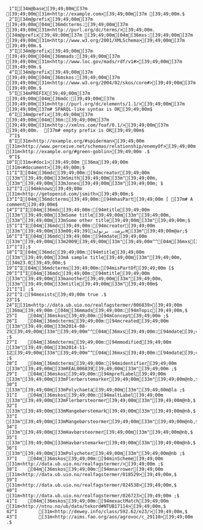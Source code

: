      1^I[34m@base[39;49;00m[37m  [39;49;00m[31m<http://example.com>[39;49;00m[37m [39;49;00m.$
     2^I[34m@prefix[39;49;00m[37m [39;49;00m[04m[36mdcterms:[39;49;00m[37m [39;49;00m[31m<http://purl.org/dc/terms/>[39;49;00m. [34m@prefix[39;49;00m[37m [39;49;00m[04m[36mxs:[39;49;00m[37m [39;49;00m[31m<http://www.w3.org/2001/XMLSchema>[39;49;00m[37m [39;49;00m.$
     3^I[34m@prefix[39;49;00m[37m [39;49;00m[04m[36mmads:[39;49;00m[37m [39;49;00m[31m<http://www.loc.gov/mads/rdf/v1#>[39;49;00m[37m [39;49;00m.$
     4^I[34m@prefix[39;49;00m[37m [39;49;00m[04m[36mskos:[39;49;00m[37m [39;49;00m[31m<http://www.w3.org/2004/02/skos/core#>[39;49;00m[37m [39;49;00m.$
     5^I[34mPREFIX[39;49;00m[37m [39;49;00m[04m[36mdc:[39;49;00m[37m [39;49;00m[31m<http://purl.org/dc/elements/1.1/>[39;49;00m[37m  [39;49;00m[37m# SPARQL-like syntax is OK[39;49;00m$
     6^I[34m@prefix[39;49;00m[37m [39;49;00m[04m[36m:[39;49;00m[37m [39;49;00m[31m<http://xmlns.com/foaf/0.1/>[39;49;00m[37m [39;49;00m.  [37m# empty prefix is OK[39;49;00m$
     7^I$
     8^I[31m<http://example.org/#spiderman>[39;49;00m [31m<http://www.perceive.net/schemas/relationship/enemyOf>[39;49;00m [31m<http://example.org/#green-goblin>[39;49;00m .$
     9^I$
    10^I[31m<#doc1>[39;49;00m [36ma[39;49;00m [31m<#document>[39;49;00m;$
    11^I^I[04m[36mdc[39;49;00m:[94mcreator[39;49;00m [33m"[39;49;00m[33mSmith[39;49;00m[33m"[39;49;00m, [33m"[39;49;00m[33mJones[39;49;00m[33m"[39;49;00m; $
    12^I^I:[94mknows[39;49;00m [31m<http://getopenid.com/jsmith>[39;49;00m;$
    13^I^I[04m[36mdcterms[39;49;00m:[94mhasPart[39;49;00m [ [37m# A comment[39;49;00m$
    14^I^I^I[04m[36mdc[39;49;00m:[94mtitle[39;49;00m [33m"[39;49;00m[33mSome title[39;49;00m[33m"[39;49;00m, [33m"[39;49;00m[33mSome other title[39;49;00m[33m"[39;49;00m;$
    15^I^I^I[04m[36mdc[39;49;00m:[94mcreator[39;49;00m [33m"[39;49;00m[33mبرشت، برتولد[39;49;00m[33m"[39;49;00m@ar;$
    16^I^I^I[04m[36mdc[39;49;00m:[94mdate[39;49;00m [33m"[39;49;00m[33m2009[39;49;00m[33m"[39;49;00m^^[04m[36mxs[39;49;00m:[94mdate[39;49;00m$
    17^I^I];$
    18^I^I[04m[36mdc[39;49;00m:[94mtitle[39;49;00m [33m"[39;49;00m[33mA sample title[39;49;00m[33m"[39;49;00m, [34m23.0[39;49;00m;$
    19^I^I[04m[36mdcterms[39;49;00m:[94misPartOf[39;49;00m [$
    20^I^I^I[04m[36mdc[39;49;00m:[94mtitle[39;49;00m [33m"[39;49;00m[33manother[39;49;00m[33m"[39;49;00m, [33m"[39;49;00m[33mtitle[39;49;00m[33m"[39;49;00m$
    21^I^I] ;$
    22^I^I:[94mexists[39;49;00m true .$
    23^I$
    24^I[31m<http://data.ub.uio.no/realfagstermer/006839>[39;49;00m [36ma[39;49;00m [04m[36mmads[39;49;00m:[94mTopic[39;49;00m,$
    25^I    [04m[36mskos[39;49;00m:[94mConcept[39;49;00m ;$
    26^I    [04m[36mdcterms[39;49;00m:[94mcreated[39;49;00m [33m"[39;49;00m[33m2014-08-25[39;49;00m[33m"[39;49;00m^^[04m[36mxs[39;49;00m:[94mdate[39;49;00m ;$
    27^I    [04m[36mdcterms[39;49;00m:[94mmodified[39;49;00m [33m"[39;49;00m[33m2014-11-12[39;49;00m[33m"[39;49;00m^^[04m[36mxs[39;49;00m:[94mdate[39;49;00m ;$
    28^I    [04m[36mdcterms[39;49;00m:[94midentifier[39;49;00m [33m"[39;49;00m[33mREAL006839[39;49;00m[33m"[39;49;00m ;$
    29^I    [04m[36mskos[39;49;00m:[94mprefLabel[39;49;00m [33m"[39;49;00m[33mFlerbørstemarker[39;49;00m[33m"[39;49;00m@nb,$
    30^I        [33m"[39;49;00m[33mPolychaeta[39;49;00m[33m"[39;49;00m@la ;$
    31^I    [04m[36mskos[39;49;00m:[94maltLabel[39;49;00m [33m"[39;49;00m[33mFlerbørsteormer[39;49;00m[33m"[39;49;00m@nb,$
    32^I        [33m"[39;49;00m[33mMangebørstemark[39;49;00m[33m"[39;49;00m@nb,$
    33^I        [33m"[39;49;00m[33mMangebørsteormer[39;49;00m[33m"[39;49;00m@nb,$
    34^I        [33m"[39;49;00m[33mHavbørsteormer[39;49;00m[33m"[39;49;00m@nb,$
    35^I        [33m"[39;49;00m[33mHavbørstemarker[39;49;00m[33m"[39;49;00m@nb,$
    36^I        [33m"[39;49;00m[33mPolycheter[39;49;00m[33m"[39;49;00m@nb ;$
    37^I    [04m[36mskos[39;49;00m:[94minScheme[39;49;00m [31m<http://data.ub.uio.no/realfagstermer/>[39;49;00m ;$
    38^I    [04m[36mskos[39;49;00m:[94mnarrower[39;49;00m [31m<http://data.ub.uio.no/realfagstermer/018529>[39;49;00m,$
    39^I        [31m<http://data.ub.uio.no/realfagstermer/024538>[39;49;00m,$
    40^I        [31m<http://data.ub.uio.no/realfagstermer/026723>[39;49;00m ;$
    41^I    [04m[36mskos[39;49;00m:[94mexactMatch[39;49;00m [31m<http://ntnu.no/ub/data/tekord#NTUB17114>[39;49;00m,$
    42^I        [31m<http://dewey.info/class/592.62/e23/>[39;49;00m,$
    43^I        [31m<http://aims.fao.org/aos/agrovoc/c_29110>[39;49;00m .$
